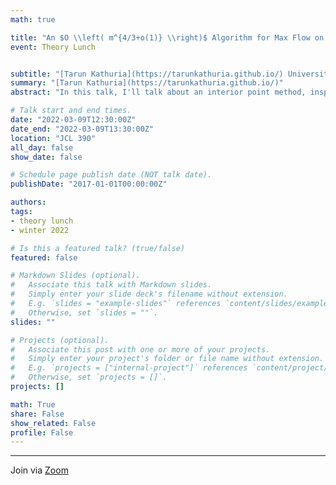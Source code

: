 ```yaml
---
math: true

title: "An $O \\left( m^{4/3+o(1)} \\right)$ Algorithm for Max Flow on Unit Capacity Graphs"
event: Theory Lunch


subtitle: "[Tarun Kathuria](https://tarunkathuria.github.io/) University of California Berkeley"
summary: "[Tarun Kathuria](https://tarunkathuria.github.io/)"
abstract: "In this talk, I'll talk about an interior point method, inspired by potential reduction methods, for the maximum flow problem. I'll first show how to recover the $O( \\sqrt{m})$ iteration algorithm while ensuring progress dependent only on the $\\infty$-norm of the congestion of the flow, which was the main bottleneck of previous approaches. Then, I'll show how to combine it with weight changing strategies of Madry and improvements by Liu and Sidford using $\\ell_2$-$\\ell_p$ flows to get the desired runtime of $O(m^{1/3+o(1)})$ for unit capacity graphs. Based on recent work by myself and independently obtained by Liu and Sidford."

# Talk start and end times.
date: "2022-03-09T12:30:00Z"
date_end: "2022-03-09T13:30:00Z"
location: "JCL 390"
all_day: false
show_date: false

# Schedule page publish date (NOT talk date).
publishDate: "2017-01-01T00:00:00Z"

authors:
tags:
- theory lunch
- winter 2022

# Is this a featured talk? (true/false)
featured: false

# Markdown Slides (optional).
#   Associate this talk with Markdown slides.
#   Simply enter your slide deck's filename without extension.
#   E.g. `slides = "example-slides"` references `content/slides/example-slides.md`.
#   Otherwise, set `slides = ""`.
slides: ""

# Projects (optional).
#   Associate this post with one or more of your projects.
#   Simply enter your project's folder or file name without extension.
#   E.g. `projects = ["internal-project"]` references `content/project/deep-learning/index.md`.
#   Otherwise, set `projects = []`.
projects: []

math: True
share: False
show_related: False
profile: False
---
```


---

Join via [Zoom](https://uchicago.zoom.us/j/93576083259?pwd=L2Vhb2VJYjRvTjRLM09YSkYzMjVMQT09)
